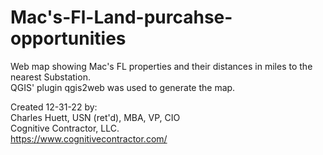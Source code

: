# Mac's-Fl-Land-purcahse-opportunities
Web map showing Mac's FL properties and their distances in miles to the nearest Substation. 
<br />QGIS' plugin qgis2web was used to generate the map.

Created 12-31-22 by: 
<br />Charles Huett, USN (ret'd), MBA, VP, CIO
<br />Cognitive Contractor, LLC.
<br />https://www.cognitivecontractor.com/
